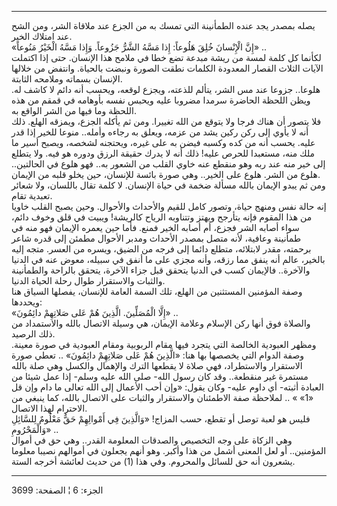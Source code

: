 ------------------------------------------------------------------------

يصله بمصدر يجد عنده الطمأنينة التي تمسك به من الجزع عند ملاقاة الشر، ومن
الشح عند امتلاك الخير.  
«إِنَّ الْإِنْسانَ خُلِقَ هَلُوعاً: إِذا مَسَّهُ الشَّرُّ جَزُوعاً. وَإِذا مَسَّهُ الْخَيْرُ مَنُوعاً» ..  
لكأنما كل كلمة لمسة من ريشة مبدعة تضع خطا في ملامح هذا الإنسان. حتى إذا
اكتملت الآيات الثلاث القصار المعدودة الكلمات نطقت الصورة ونبضت بالحياة.
وانتفض من خلالها الإنسان بسماته وملامحه الثابتة.  
هلوعا.. جزوعا عند مس الشر، يتألم للذعته، ويجزع لوقعه، ويحسب أنه دائم لا
كاشف له. ويظن اللحظة الحاضرة سرمدا مضروبا عليه ويحبس نفسه بأوهامه في
قمقم من هذه اللحظة وما فيها من الشر الواقع به.  
فلا يتصور أن هناك فرجا ولا يتوقع من الله تغييرا. ومن ثم يأكله الجزع،
ويمزقه الهلع. ذلك أنه لا يأوي إلى ركن ركين يشد من عزمه، ويعلق به رجاءه
وأمله.. منوعا للخير إذا قدر عليه. يحسب أنه من كده وكسبه فيضن به على
غيره، ويحتجنه لشخصه، ويصبح أسير ما ملك منه، مستعبدا للحرص عليه! ذلك أنه
لا يدرك حقيقة الرزق ودوره هو فيه. ولا يتطلع إلى خير منه عند ربه وهو
منقطع عنه خاوي القلب من الشعور به.. فهو هلوع في الحالتين.. هلوع من الشر.
هلوع على الخير.. وهي صورة بائسة للإنسان، حين يخلو قلبه من الإيمان.  
ومن ثم يبدو الإيمان بالله مسألة ضخمة في حياة الإنسان. لا كلمة تقال
باللسان، ولا شعائر تعبدية تقام.  
إنه حالة نفس ومنهج حياة، وتصور كامل للقيم والأحداث والأحوال. وحين يصبح
القلب خاويا من هذا المقوم فإنه يتأرجح ويهتز وتتناوبه الرياح كالريشة!
ويبيت في قلق وخوف دائم، سواء أصابه الشر فجزع، أم أصابه الخير فمنع. فأما
حين يعمره الإيمان فهو منه في طمأنينة وعافية، لأنه متصل بمصدر الأحداث
ومدبر الأحوال مطمئن إلى قدره شاعر برحمته، مقدر لابتلائه، متطلع دائما إلى
فرجه من الضيق، ويسره من العسر. متجه إليه بالخير، عالم أنه ينفق مما رزقه،
وأنه مجزي على ما أنفق في سبيله، معوض عنه في الدنيا والآخرة.. فالإيمان
كسب في الدنيا يتحقق قبل جزاء الآخرة، يتحقق بالراحة والطمأنينة والثبات
والاستقرار طوال رحلة الحياة الدنيا.  
وصفة المؤمنين المستثنين من الهلع، تلك السمة العامة للإنسان، يفصلها
السياق هنا ويحددها:  
«إِلَّا الْمُصَلِّينَ. الَّذِينَ هُمْ عَلى صَلاتِهِمْ دائِمُونَ» ..  
والصلاة فوق أنها ركن الإسلام وعلامة الإيمان، هي وسيلة الاتصال بالله
والاستمداد من ذلك الرصيد.  
ومظهر العبودية الخالصة التي يتجرد فيها مقام الربوبية ومقام العبودية في
صورة معينة. وصفة الدوام التي يخصصها بها هنا: «الَّذِينَ هُمْ عَلى صَلاتِهِمْ
دائِمُونَ» .. تعطي صورة الاستقرار والاستطراد، فهي صلاة لا يقطعها الترك
والإهمال والكسل وهي صلة بالله مستمرة غير منقطعة.. وقد كان رسول الله- صلى
الله عليه وسلم- إذا عمل شيئا من العبادة أثبته- أي داوم عليه- وكان يقول:
«وإن أحب الأعمال إلى الله تعالى ما دام وإن قل «1» » .. لملاحظة صفة
الاطمئنان والاستقرار والثبات على الاتصال بالله، كما ينبغي من الاحترام
لهذا الاتصال.  
فليس هو لعبة توصل أو تقطع، حسب المزاج! «وَالَّذِينَ فِي أَمْوالِهِمْ حَقٌّ مَعْلُومٌ
لِلسَّائِلِ وَالْمَحْرُومِ» ..  
وهي الزكاة على وجه التخصيص والصدقات المعلومة القدر.. وهي حق في أموال
المؤمنين.. أو لعل المعنى أشمل من هذا وأكبر. وهو أنهم يجعلون في أموالهم
نصيبا معلوما يشعرون أنه حق للسائل والمحروم. وفي هذا (1) من حديث لعائشة
أخرجه الستة.

------------------------------------------------------------------------

الجزء: 6 ¦ الصفحة: 3699
